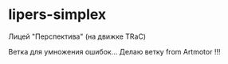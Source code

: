 # lipers-simplex

Лицей "Перспектива" (на движке TRaC)

Ветка для умножения ошибок...
Делаю ветку from Artmotor
!!!
